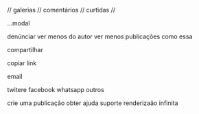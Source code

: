 


// galerias
// comentários
// curtidas
//

...modal

denúnciar
ver menos do autor 
ver menos publicações como essa

compartilhar 

copiar link

email

twitere
facebook 
whatsapp
outros


crie uma publicação
obter ajuda
suporte
renderizaão infinita
